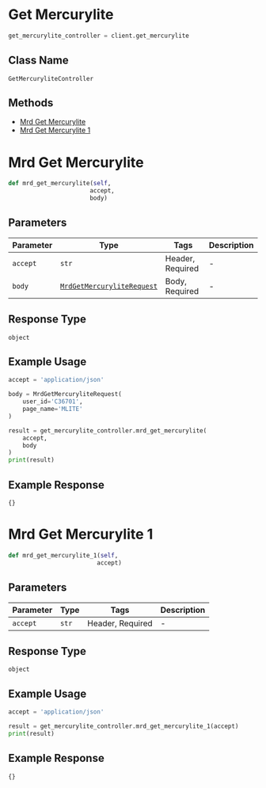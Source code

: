 # Get Mercurylite

```python
get_mercurylite_controller = client.get_mercurylite
```

## Class Name

`GetMercuryliteController`

## Methods

* [Mrd Get Mercurylite](../../doc/controllers/get-mercurylite.md#mrd-get-mercurylite)
* [Mrd Get Mercurylite 1](../../doc/controllers/get-mercurylite.md#mrd-get-mercurylite-1)


# Mrd Get Mercurylite

```python
def mrd_get_mercurylite(self,
                       accept,
                       body)
```

## Parameters

| Parameter | Type | Tags | Description |
|  --- | --- | --- | --- |
| `accept` | `str` | Header, Required | - |
| `body` | [`MrdGetMercuryliteRequest`](../../doc/models/mrd-get-mercurylite-request.md) | Body, Required | - |

## Response Type

`object`

## Example Usage

```python
accept = 'application/json'

body = MrdGetMercuryliteRequest(
    user_id='C36701',
    page_name='MLITE'
)

result = get_mercurylite_controller.mrd_get_mercurylite(
    accept,
    body
)
print(result)
```

## Example Response

```
{}
```


# Mrd Get Mercurylite 1

```python
def mrd_get_mercurylite_1(self,
                         accept)
```

## Parameters

| Parameter | Type | Tags | Description |
|  --- | --- | --- | --- |
| `accept` | `str` | Header, Required | - |

## Response Type

`object`

## Example Usage

```python
accept = 'application/json'

result = get_mercurylite_controller.mrd_get_mercurylite_1(accept)
print(result)
```

## Example Response

```
{}
```

